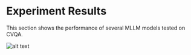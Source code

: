 # Experiment Results

This section shows the performance of several MLLM models tested on CVQA.

![alt text](images/final-result-2.png)
